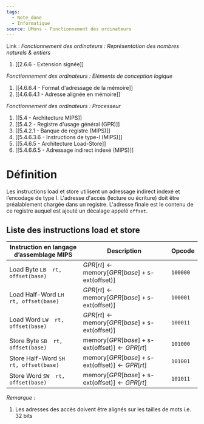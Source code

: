 ```yaml
---
tags:
  - Note_done
  - Informatique
source: UMons - Fonctionnement des ordinateurs
---
```


Link :
_Fonctionnement des ordinateurs : Représentation des nombres naturels & entiers_
1. [[2.6.6 - Extension signée]]

_Fonctionnement des ordinateurs : Eléments de conception logique_
1. [[4.6.6.4 - Format d'adressage de la mémoire]]
2. [[4.6.6.4.1 - Adresse alignée en mémoire]]

_Fonctionnement des ordinateurs : Processeur_
1. [[5.4 - Architecture MIPS]]
2. [[5.4.2 - Registre d'usage général (GPR)]]
3. [[5.4.2.1 - Banque de registre (MIPS)]]
4. [[5.4.6.3.6 - Instructions de type-I (MIPS)]]
5. [[5.4.6.5 - Architecture Load-Store]]
6. [[5.4.6.6.5 - Adressage indirect indexé (MIPS)]]

# Définition
Les instructions load et store utilisent un adressage indirect indexé et l’encodage de type I. L'adresse d'accès (lecture ou écriture) doit être préalablement chargée dans un registre. L'adresse finale est le contenu de ce registre auquel est ajouté un décalage appelé `offset`.
## Liste des instructions load et store
| Instruction en langage d’assemblage MIPS | Description                                                                                        | Opcode   |
| ---------------------------------------- | -------------------------------------------------------------------------------------------------- | -------- |
| Load Byte `LB  rt, offset(base)`         | $GPR\left[rt\right]\leftarrow \text{memory}\left[GPR\left[base\right]+\text{s-ext(offset)}\right]$ | `100000` |
| Load Half-Word `LH  rt, offset(base)`    | $GPR\left[rt\right]\leftarrow \text{memory}\left[GPR\left[base\right]+\text{s-ext(offset)}\right]$ | `100001` |
| Load Word `LW  rt, offset(base)`         | $GPR\left[rt\right]\leftarrow \text{memory}\left[GPR\left[base\right]+\text{s-ext(offset)}\right]$ | `100011` |
| Store Byte `SB  rt, offset(base)`        | $\text{memory}\left[GPR\left[base\right]+\text{s-ext(offset)}\right]\leftarrow GPR\left[rt\right]$ | `101000` |
| Store Half-Word `SH  rt, offset(base)`   | $\text{memory}\left[GPR\left[base\right]+\text{s-ext(offset)}\right]\leftarrow GPR\left[rt\right]$ | `101001` |
| Store Word `SW  rt, offset(base)`        | $\text{memory}\left[GPR\left[base\right]+\text{s-ext(offset)}\right]\leftarrow GPR\left[rt\right]$ | `101011` |
_Remarque_ :
1. Les adresses des accès doivent être alignés sur les tailles de mots i.e. 32 bits